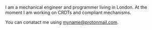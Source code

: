 I am a mechanical engineer and programmer living in London. At the moment I am working on CRDTs and compliant mechanisms.

You can conatact me using myname@protonmail.com.
